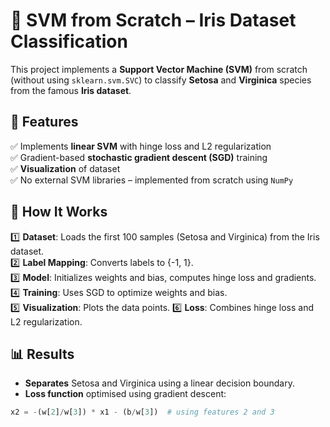 # 🌸 SVM from Scratch – Iris Dataset Classification

This project implements a **Support Vector Machine (SVM)** from scratch (without using `sklearn.svm.SVC`) to classify **Setosa** and **Virginica** species from the famous **Iris dataset**.

## 📝 Features
✅ Implements **linear SVM** with hinge loss and L2 regularization  
✅ Gradient-based **stochastic gradient descent (SGD)** training  
✅ **Visualization** of dataset  
✅ No external SVM libraries – implemented from scratch using `NumPy`  

## 🚀 How It Works
1️⃣ **Dataset**: Loads the first 100 samples (Setosa and Virginica) from the Iris dataset.  
2️⃣ **Label Mapping**: Converts labels to \{-1, 1\}.  
3️⃣ **Model**: Initializes weights and bias, computes hinge loss and gradients.  
4️⃣ **Training**: Uses SGD to optimize weights and bias.  
5️⃣ **Visualization**: Plots the data points.
6️⃣ **Loss**: Combines hinge loss and L2 regularization.

## 📊 Results
- **Separates** Setosa and Virginica using a linear decision boundary.
- **Loss function** optimised using gradient descent:
```python
x2 = -(w[2]/w[3]) * x1 - (b/w[3])  # using features 2 and 3
